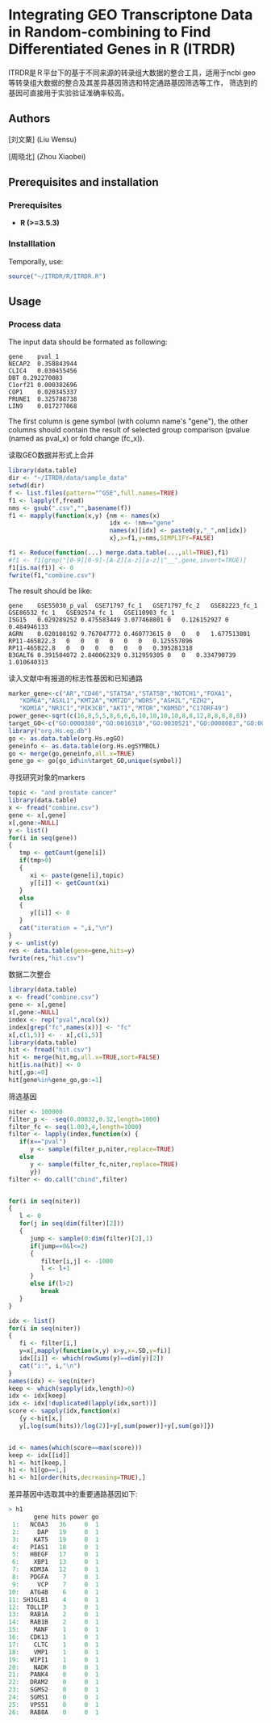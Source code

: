 Integrating GEO Transcriptone Data in Random-combining to Find Differentiated Genes in R (ITRDR)
==========
ITRDR是Ｒ平台下的基于不同来源的转录组大数据的整合工具，适用于ncbi geo等转录组大数据的整合及其差异基因筛选和特定通路基因筛选等工作，
筛选到的基因可直接用于实验验证准确率较高。

## Authors

[刘文粟] (Liu Wensu)

[周晓北] (Zhou Xiaobei)

## <a name="install"></a> Prerequisites and installation

### <a name="prerequisites"></a> Prerequisites
- **R (>=3.5.3)** 

### <a name="installlation"></a> Installlation
Temporally, use:
```r
source("~/ITRDR/R/ITRDR.R")
```

## Usage
### <a name="process"></a> Process data
The input data should be formated as following: 

    gene	pval_1
    NECAP2	0.358843944
    CLIC4	0.030455456
    DBT	0.292270083
    C1orf21	0.000382696
    COP1	0.020345337
    PRUNE1	0.325788738
    LIN9	0.017277068

The first column is gene symbol (with column name's "gene"), the other columns should contain the result of selected group comparison (pvalue (named as pval\_x) or 
fold change (fc\_x)).

读取GEO数据并形式上合并

```r
library(data.table)
dir <- "~/ITRDR/data/sample_data"
setwd(dir)
f <- list.files(pattern="^GSE",full.names=TRUE)
f1 <- lapply(f,fread)
nms <- gsub(".csv","",basename(f))
f1 <- mapply(function(x,y) {nm <- names(x)
                            idx <- !nm=="gene"
                            names(x)[idx] <- paste0(y,"_",nm[idx])
                            x},x=f1,y=nms,SIMPLIFY=FALSE)

f1 <- Reduce(function(...) merge.data.table(...,all=TRUE),f1)
#f1 <- f1[grep("[0-9][0-9]-[A-Z][a-z][a-z]|^__",gene,invert=TRUE)]
f1[is.na(f1)] <- 0
fwrite(f1,"combine.csv")
```
The result should be like:

    gene	GSE55030_p_val	GSE71797_fc_1	GSE71797_fc_2	GSE82223_fc_1	GSE86532_fc_1	GSE92574_fc_1	GSE110903_fc_1
    ISG15	0.029289252	0.475583449	3.077468801	0	0.126152927	0	0.484946133
    AGRN	0.020108192	9.767047772	0.460773615	0	0	0	1.677513801
    RP11-465B22.3	0	0	0	0	0	0	0.125557896
    RP11-465B22.8	0	0	0	0	0	0	0.395281318
    B3GALT6	0.391504072	2.840062329	0.312959305	0	0	0.334790739	1.010640313

读入文献中有报道的标志性基因和已知通路
```r
marker_gene<-c("AR","CD46","STAT5A","STAT5B","NOTCH1","FOXA1",
   "KDM6A","ASXL1","KMT2A","KMT2D","WDR5","ASH2L","EZH2",
   "KDM1A","NR3C1","PIK3CB","AKT1","MTOR","KDM5D","C17ORF49")
power_gene<-sqrt(c(16,8,5,5,8,6,6,6,10,10,10,10,8,8,12,8,8,8,8,8)) 
target_GO<-c("GO:0000380","GO:0016310","GO:0030521","GO:0008083","GO:0006914")
library("org.Hs.eg.db")
go <- as.data.table(org.Hs.egGO)
geneinfo <- as.data.table(org.Hs.egSYMBOL)
go <- merge(go,geneinfo,all.x=TRUE)
gene_go <- go[go_id%in%target_GO,unique(symbol)]
```
寻找研究对象的markers
```r
topic <- "and prostate cancer"
library(data.table)
x <- fread("combine.csv")
gene <- x[,gene]
x[,gene:=NULL]
y <- list()
for(i in seq(gene))
{
   tmp <- getCount(gene[i])
   if(tmp>0)
   {
      xi <- paste(gene[i],topic)
      y[[i]] <- getCount(xi)
   }
   else
   {
      y[[i]] <- 0
   } 
   cat("iteration = ",i,"\n")
}
y <- unlist(y)
res <- data.table(gene=gene,hits=y)
fwrite(res,"hit.csv")
```


数据二次整合
```r
library(data.table)
x <- fread("combine.csv")
gene <- x[,gene]
x[,gene:=NULL]
index <- rep("pval",ncol(x))
index[grep("fc",names(x))] <- "fc"
x[,c(1,5)] <- - x[,c(1,5)]
library(data.table)
hit <- fread("hit.csv")
hit <- merge(hit,mg,all.x=TRUE,sort=FALSE)
hit[is.na(hit)] <- 0
hit[,go:=0]
hit[gene%in%gene_go,go:=1]
```

筛选基因
```r
niter <- 100000
filter_p <- -seq(0.00032,0.32,length=1000)
filter_fc <- seq(1.003,4,length=1000)
filter <- lapply(index,function(x) {
   if(x=="pval")
      y <- sample(filter_p,niter,replace=TRUE)
   else
      y <- sample(filter_fc,niter,replace=TRUE)
      y})
filter <- do.call("cbind",filter)


for(i in seq(niter))
{
   l <- 0
   for(j in seq(dim(filter)[2]))
   {
      jump <- sample(0:dim(filter)[2],1)
      if(jump==0&l<=2)
      {
         filter[i,j] <- -1000
         l <- l+1
      }
      else if(l>2)
         break
   }
}

idx <- list()
for(i in seq(niter))
{
   fi <- filter[i,]
   y=x[,mapply(function(x,y) x>y,x=.SD,y=fi)]
   idx[[i]] <- which(rowSums(y)==dim(y)[2])
   cat("i:", i,"\n")
}
names(idx) <- seq(niter)
keep <- which(sapply(idx,length)>0)
idx <- idx[keep]
idx <- idx[!duplicated(lapply(idx,sort))]
score <- sapply(idx,function(x) 
   {y <-hit[x,]
   y[,log(sum(hits))/log(2)]+y[,sum(power)]+y[,sum(go)]})


id <- names(which(score==max(score)))
keep <- idx[[id]]
h1 <- hit[keep,]
h1 <- h1[go==1,]
h1 <- h1[order(hits,decreasing=TRUE),]
```

差异基因中选取其中的重要通路基因如下:

```r
> h1
       gene hits power go
 1:   NCOA3   36     0  1
 2:     DAP   19     0  1
 3:    KAT5   19     0  1
 4:   PIAS1   18     0  1
 5:   HBEGF   17     0  1
 6:    XBP1   13     0  1
 7:   KDM3A   12     0  1
 8:   PDGFA    7     0  1
 9:     VCP    7     0  1
10:   ATG4B    6     0  1
11: SH3GLB1    4     0  1
12:  TOLLIP    3     0  1
13:   RAB1A    2     0  1
14:   RAB1B    2     0  1
15:    MANF    1     0  1
16:   CDK13    1     0  1
17:    CLTC    1     0  1
18:    VMP1    1     0  1
19:   WIPI1    1     0  1
20:    NADK    0     0  1
21:   PANK4    0     0  1
22:   DRAM2    0     0  1
23:   SGMS2    0     0  1
24:   SGMS1    0     0  1
25:   VPS51    0     0  1
26:   RAB8A    0     0  1
```